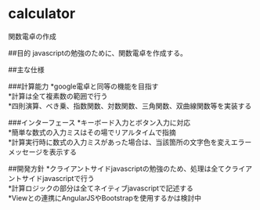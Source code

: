 # calculator
関数電卓の作成

##目的
javascriptの勉強のために、関数電卓を作成する。

##主な仕様

###計算能力
*google電卓と同等の機能を目指す  
*計算は全て複素数の範囲で行う  
*四則演算、べき乗、指数関数、対数関数、三角関数、双曲線関数等を実装する  

###インターフェース
*キーボード入力とボタン入力に対応  
*簡単な数式の入力ミスはその場でリアルタイムで指摘  
*計算実行時に数式の入力ミスがあった場合は、当該箇所の文字色を変えエラーメッセージを表示する  

##開発方針
*クライアントサイドjavascriptの勉強のため、処理は全てクライアントサイドjavascriptで行う  
*計算ロジックの部分は全てネイティブjavascriptで記述する  
*Viewとの連携にAngularJSやBootstrapを使用するかは検討中  
